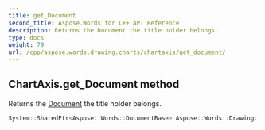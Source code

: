 ```yaml
---
title: get_Document
second_title: Aspose.Words for C++ API Reference
description: Returns the Document the title holder belongs. 
type: docs
weight: 79
url: /cpp/aspose.words.drawing.charts/chartaxis/get_document/
---
```

## ChartAxis.get_Document method


Returns the [Document](../../../aspose.words/document/) the title holder belongs.

```cpp
System::SharedPtr<Aspose::Words::DocumentBase> Aspose::Words::Drawing::Charts::ChartAxis::get_Document() override
```

